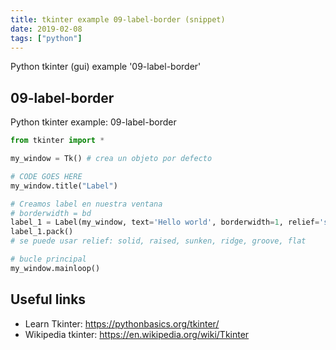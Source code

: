 ```yaml
---
title: tkinter example 09-label-border (snippet)
date: 2019-02-08
tags: ["python"]
---
```

Python tkinter (gui) example '09-label-border'


## 09-label-border

Python tkinter example: 09-label-border

```python
from tkinter import *

my_window = Tk() # crea un objeto por defecto

# CODE GOES HERE
my_window.title("Label")

# Creamos label en nuestra ventana
# borderwidth = bd
label_1 = Label(my_window, text='Hello world', borderwidth=1, relief='solid', font='Times 12')
label_1.pack()
# se puede usar relief: solid, raised, sunken, ridge, groove, flat

# bucle principal
my_window.mainloop()

```

## Useful links

- Learn Tkinter: https://pythonbasics.org/tkinter/
- Wikipedia tkinter: https://en.wikipedia.org/wiki/Tkinter
